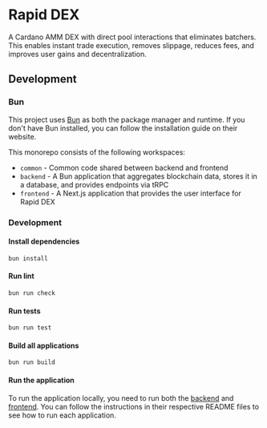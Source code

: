 # Rapid DEX

A Cardano AMM DEX with direct pool interactions that eliminates batchers. This enables instant trade execution, removes slippage, reduces fees, and improves user gains and decentralization.

## Development

### Bun

This project uses [Bun](https://bun.sh/) as both the package manager and runtime. If you don't have Bun installed, you can follow the installation guide on their website.

This monorepo consists of the following workspaces:

- `common` - Common code shared between backend and frontend
- `backend` - A Bun application that aggregates blockchain data, stores it in a database, and provides endpoints via tRPC
- `frontend` - A Next.js application that provides the user interface for Rapid DEX

### Development

#### Install dependencies

```
bun install
```

#### Run lint

```
bun run check
```

#### Run tests

```
bun run test
```

#### Build all applications

```
bun run build
```

#### Run the application

To run the application locally, you need to run both the [backend](./backend/README.md) and [frontend](./frontend/README.md). You can follow the instructions in their respective README files to see how to run each application.
